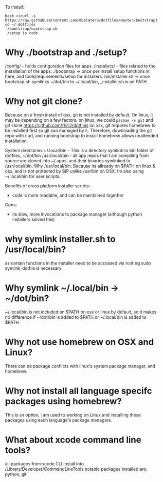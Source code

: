 To install:

```
bash <(curl -s https://raw.githubusercontent.com/dbalatero/dotfiles/master/bootstrap)
cd ~/.dotfiles
./bootstrap/bootstrap.sh
./setup is code 
```

# Why ./bootstrap and ./setup?
/config/ - holds configuration files for apps.
/installers/ - files related to the installation of the apps.
./bootstrap -> once per install setup functions in here, and tools/requirements/setup for installers. 
bin/installer.sh -> once bootstrap.sh symlinks ~/dot/bin to ~/.local/bin, _installer.sh is on PATH.


# Why not git clone?
Because on a fresh install of osx, git is not installed by default.
On linux, it may be depending on a few factors.
on linux, we could `pacman -S git` and git clone https://github.com/fhill2/dotfiles
on osx, git requires homebrew to be installed first so git can managed by it. Therefore, downloading the git repo with curl, and running bootstrap to install homebrew allows unattended installation.






System directories
~/.local/bin - This is a directory symlink to bin folder of dotfiles, ~/dot/bin
/usr/local/bin - all app repos that I am compiling from source are cloned into ~/.apps, and their binaries symlinked to /usr/local/bin. Why /usr/local/bin. Because its allready on $PATH on linux & osx, and is not protected by SIP unlike /usr/bin on OSX. Im also using ~/.local/bin for user scripts.





Benefits of cross platform installer scripts:
- code is more readable, and can be maintained together

Cons:
- its slow, more invocations to package manager (although python installers solved this)

# why symlink installer.sh to /usr/local/bin?
as certain functions in the installer need to be accessed via root
eg sudo symlink_dotfile is necessary


# Why symlink ~/.local/bin -> ~/dot/bin?
~/.local/bin is not included on $PATH on osx or linux by default, so it makes no difference if ~/dot/bin is added to $PATH or ~/.local/bin is added to $PATH.


# Why not use homebrew on OSX and Linux?
There can be package conflicts with linux's system package manager, and homebrew.

# Why not install all language specifc packages using homebrew?
This is an option, I am used to working on Linux and installing these packages using each language's package managers.

# What about xcode command line tools?
 all packages from xcode CLI install into /Library/Developer/CommandLineTools
 notable packages installed are:
 python, git

